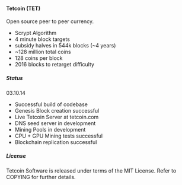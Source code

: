 #### **Tetcoin (TET)**

Open source peer to peer currency.
* Scrypt Algorithm
* 4 minute block targets
* subsidy halves in 544k blocks (~4 years)
* ~128 million total coins
* 128 coins per block
* 2016 blocks to retarget difficulty

##### **Status**

03.10.14
* Successful build of codebase
* Genesis Block creation successful
* Live Tetcoin Server at tetcoin.com
* DNS seed server in development
* Mining Pools in development
* CPU + GPU Mining tests successful
* Blockchain replication successful

##### **License**

Tetcoin Software is released under terms of the MIT License.  Refer to COPYING for further details.
